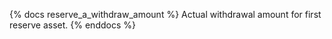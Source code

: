 {% docs reserve_a_withdraw_amount %}
Actual withdrawal amount for first reserve asset.
{% enddocs %}
